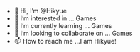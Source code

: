- 👋 Hi, I’m @Hikyue
- 👀 I’m interested in ... Games
- 🌱 I’m currently learning ... Games
- 💞️ I’m looking to collaborate on ... Games
- 📫 How to reach me ...I am Hikyue!

<!---
Hikyue/Hikyue is a ✨ special ✨ repository because its `README.md` (this file) appears on your GitHub profile.
You can click the Preview link to take a look at your changes.
--->
